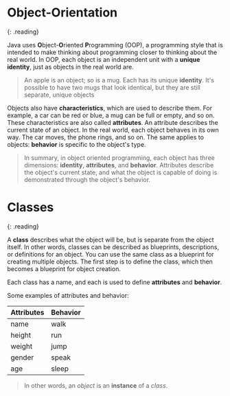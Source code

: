 # Object-Orientation
{: .reading}

Java uses **O**bject-**O**riented **P**rogramming (OOP), a programming style that is intended to make thinking about programming closer to thinking about the real world.
In OOP, each object is an independent unit with a **unique identity**, just as objects in the real world are.

> An apple is an object; so is a mug. Each has its unique **identity**. It's possible to have two mugs that look identical, but they are still separate, unique objects

Objects also have **characteristics**, which are used to describe them.
For example, a car can be red or blue, a mug can be full or empty, and so on. These characteristics are also called **attributes**. An attribute describes the current state of an object.
In the real world, each object behaves in its own way. The car moves, the phone rings, and so on.
The same applies to objects: **behavior** is specific to the object's type.

> In summary, in object oriented programming, each object has three dimensions: **identity**, **attributes**, and **behavior**.
Attributes describe the object's current state, and what the object is capable of doing is demonstrated through the object's behavior.

# Classes
{: .reading}

A **class** describes what the object will be, but is separate from the object itself.
In other words, classes can be described as blueprints, descriptions, or definitions for an object. You can use the same class as a blueprint for creating multiple objects. The first step is to define the class, which then becomes a blueprint for object creation.

Each class has a name, and each is used to define **attributes** and **behavior**.

Some examples of attributes and behavior:

| Attributes | Behavior |
|------------|----------|
| name       | walk     |
| height     | run      |
| weight     | jump     |
| gender     | speak    |
| age        | sleep    |

> In other words, an *object* is an **instance** of a *class*.
